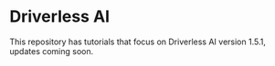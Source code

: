 
# Driverless AI

This repository has tutorials that focus on Driverless AI version 1.5.1, updates coming soon.

